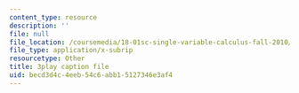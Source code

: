 ```yaml
---
content_type: resource
description: ''
file: null
file_location: /coursemedia/18-01sc-single-variable-calculus-fall-2010/becd3d4c4eeb54c6abb15127346e3af4_7vVBtiVXIw.vtt
file_type: application/x-subrip
resourcetype: Other
title: 3play caption file
uid: becd3d4c-4eeb-54c6-abb1-5127346e3af4
---
```

